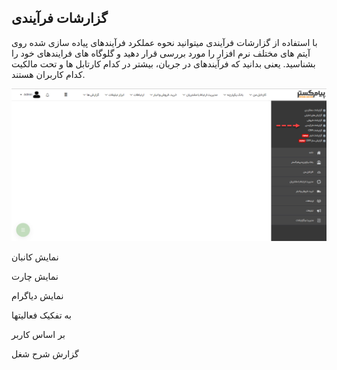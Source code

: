 ﻿## گزارشات فرآیندی

با استفاده از گزارشات فرآیندی میتوانید نحوه عملکرد فرآیندهای پیاده سازی شده روی آیتم های مختلف نرم افزار را مورد بررسی قرار دهید و گلوگاه های فرایندهای خود را بشناسید. یعنی بدانید که فرآیندهای در جریان، بیشتر در کدام کارتابل ها و تحت مالکیت کدام کاربران هستند.

![](TitleGozareshFarayandi.png)

نمایش کانبان

نمایش چارت

نمایش دیاگرام

به تفکیک فعالیتها

بر اساس کاربر

 گزارش شرح شغل